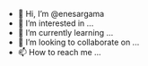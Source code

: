 - 👋 Hi, I’m @enesargama
- 👀 I’m interested in ...
- 🌱 I’m currently learning ...
- 💞️ I’m looking to collaborate on ...
- 📫 How to reach me ...

<!---
enesargama/enesargama is a ✨ special ✨ repository because its `README.md` (this file) appears on your GitHub profile.
You can click the Preview link to take a look at your changes.
--->
